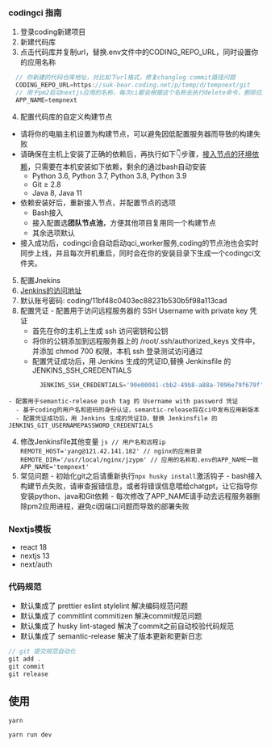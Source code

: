 ### codingci 指南

1. 登录coding新建项目
2. 新建代码库
3. 点击代码库并复制url，替换.env文件中的CODING_REPO_URL，同时设置你的应用名称
  ```js
    // 你新建的代码仓库地址，对比如下url格式，修复changlog commit路径问题
    CODING_REPO_URL=https://suk-bear.coding.net/p/temp/d/tempnext/git
    // 用于pm2启动nextjs应用的名称，每次ci都会根据这个名称去执行delete命令，删除应用进程，防止因端口被占用而导致的ci失败
    APP_NAME=tempnext
  ```
4. 配置代码库的自定义构建节点
  - 请将你的电脑主机设置为构建节点，可以避免因低配置服务器而导致的构建失败
  - 请确保在主机上安装了正确的依赖后，再执行如下👇步骤，[接入节点的环境依赖](https://coding.net/help/docs/ci/node/customize.html#rely)，只需要在本机安装如下依赖，剩余的通过bash自动安装
    - Python 3.6, Python 3.7, Python 3.8, Python 3.9
    - Git ≥ 2.8
    - Java 8, Java 11
  - 依赖安装好后，重新接入节点，并配置节点的选项
    - Bash接入
    - 接入配置选**团队节点池**，方便其他项目复用同一个构建节点
    - 其余选项默认
  - 接入成功后，codingci会自动启动qci_worker服务,coding的节点池也会实时同步上线，并且每次开机重启，同时会在你的安装目录下生成一个codingci文件夹。
5. 配置Jnekins
  1. [Jenkins的访问地址](http://localhost:15740/login?from=%2F)
  2. 默认账号密码: coding/11bf48c0403ec88231b530b5f98a113cad
  3. 配置凭证
    - 配置用于访问远程服务器的 SSH Username with private key 凭证
      - 首先在你的主机上生成 ssh 访问密钥和公钥
      - 将你的公钥添加到远程服务器上的 /root/.ssh/authorized_keys 文件中，并添加 chmod 700 权限，本机 ssh 登录测试访问通过
      - 配置凭证成功后，用 Jenkins 生成的凭证ID,替换 Jenkinsfile 的 JENKINS_SSH_CREDENTIALS
        ```js
          JENKINS_SSH_CREDENTIALS='90e00041-cbb2-49b8-a88a-7096e79f679f'
        ```
    - 配置用于semantic-release push tag 的 Username with password 凭证
      - 基于coding的用户名和密码的身份认证，semantic-release将在ci中发布应用新版本
      - 配置凭证成功后，用 Jenkins 生成的凭证ID，替换 Jenkinsfile 的 JENKINS_GIT_USERNAMEPASSWORD_CREDENTIALS
  4. 修改Jenkinsfile其他变量
    ```js
      // 用户名和远程ip
      REMOTE_HOST='yang@121.42.141.182'
      // nginx的应用目录
      REMOTE_DIR='/usr/local/nginx/jzypm'
      // 应用的名称和.env的APP_NAME一致
      APP_NAME='tempnext'
    ```
  5. 常见问题
    - 初始化git之后请重新执行`npx husky install`激活钩子
    - bash接入构建节点失败，请审查报错信息，或者将错误信息喂给chatgpt，让它指导你安装python、java和Git依赖
    - 每次修改了APP_NAME请手动去远程服务器删除pm2应用进程，避免ci因端口问题而导致的部署失败

### Nextjs模板

- react 18
- nextjs 13
- next/auth

### 代码规范

* 默认集成了 prettier eslint stylelint 解决编码规范问题
* 默认集成了 commitlint commitizen 解决commit规范问题
* 默认集成了 husky lint-staged 解决了commit之前自动校验代码规范
* 默认集成了 semantic-release 解决了版本更新和更新日志

```js 
// git 提交规范自动化
git add .
git commit
git release
```

## 使用

```js
yarn

yarn run dev
```



